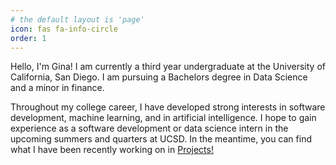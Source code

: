 ```yaml
---
# the default layout is 'page'
icon: fas fa-info-circle
order: 1
---
```



<p>Hello, I'm Gina! I am currently a third year undergraduate at the University of California, San Diego.  I am pursuing a Bachelors degree in Data Science and a minor in finance. </p>

<p> Throughout my college career, I have developed strong interests in software development, machine learning, and in artificial intelligence.  I hope to gain experience as a software development or data science intern in the upcoming summers and quarters at UCSD.  In the meantime, you can find what I have been recently working on in <a href="{{ site.baseurl }}/archives/">Projects!</a> </p>
